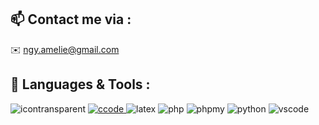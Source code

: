 

<!--
**4rtmelly/4rtmelly** is a ✨ _special_ ✨ repository because its `README.md` (this file) appears on your GitHub profile.

Here are some ideas to get you started:

- 🔭 I’m currently working on ...
- 🌱 I’m currently learning ...
- 👯 I’m looking to collaborate on ...
- 🤔 I’m looking for help with ...
- 💬 Ask me about ...
- 📫 How to reach me: ...
- 😄 Pronouns: ...
- ⚡ Fun fact: ...
-->
## :mailbox: Contact me via :

:envelope: ngy.amelie@gmail.com

## :school_satchel: Languages & Tools :

[](url)
![icontransparent](https://user-images.githubusercontent.com/60700094/109814329-abf17500-7c2e-11eb-8d93-e9c6e998bba1.png)
[
![ccode](https://user-images.githubusercontent.com/60700094/109815988-86fe0180-7c30-11eb-9051-bc549cb6be2b.png)
](url)
![latex](https://user-images.githubusercontent.com/60700094/109815396-e14a9280-7c2f-11eb-8d25-f11b6c532c38.png)
![php](https://user-images.githubusercontent.com/60700094/109815406-e3acec80-7c2f-11eb-97c0-655596b4ad14.png)
![phpmy](https://user-images.githubusercontent.com/60700094/109815418-e7d90a00-7c2f-11eb-93fc-1285d36e4453.png)
![python](https://user-images.githubusercontent.com/60700094/109815431-ead3fa80-7c2f-11eb-826a-01f9c5415923.png)
![vscode](https://user-images.githubusercontent.com/60700094/109815449-ee678180-7c2f-11eb-8feb-7b430c75ee03.png)
